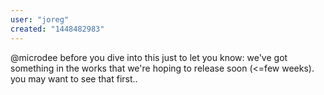 ```yaml
---
user: "joreg"
created: "1448482983"
---
```


@microdee before you dive into this just to let you know: we've got something in the works that we're hoping to release soon (<=few weeks). you may want to see that first..
